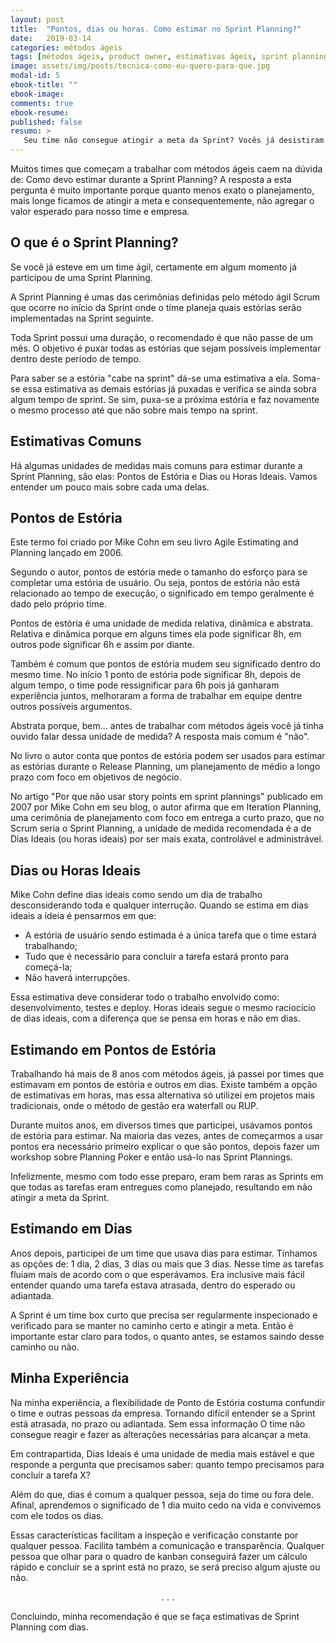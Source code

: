 ```yaml
---
layout: post
title:  "Pontos, dias ou horas. Como estimar no Sprint Planning?"
date:   2019-03-14
categories: métodos ágeis
tags: [métodos ágeis, product owner, estimativas ágeis, sprint planning]
image: assets/img/posts/tecnica-como-eu-quero-para-que.jpg
modal-id: 5
ebook-title: ""
ebook-image:
comments: true
ebook-resume:
published: false
resumo: >
   Seu time não consegue atingir a meta da Sprint? Vocês já desistiram da meta porque ela nunca é atingida? Se você se identificou, saiba que o problema pode estar em como vocês estimam as estórias no Sprint Planning. Neste artigo vou te contar quais as principais formas usadas para estimar, suas vantagens e desvantagens e a minha recomendação, com base na minha experiência ao longo de 8 anos trabalhando com times ágeis e muitas Sprint Planning pelo caminho. Vamos lá?
---
```


Muitos times que começam a trabalhar com métodos ágeis caem na dúvida de: Como devo estimar durante a Sprint Planning? A resposta a esta pergunta é muito importante porque quanto menos exato o planejamento, mais longe ficamos de atingir a meta e consequentemente, não agregar o valor esperado para nosso time e empresa.


## O que é o Sprint Planning?

Se você já esteve em um time ágil, certamente em algum momento já participou de uma Sprint Planning.

A Sprint Planning é umas das cerimônias definidas pelo método ágil Scrum que ocorre no início da Sprint onde o time planeja quais estórias serão implementadas na Sprint seguinte.

Toda Sprint possui uma duração, o recomendado é que não passe de um mês. O objetivo é puxar todas as estórias que sejam possíveis implementar dentro deste período de tempo.

Para saber se a estória "cabe na sprint" dá-se uma estimativa a ela. Soma-se essa estimativa as demais estórias já puxadas e verifica se ainda sobra algum tempo de sprint. Se sim, puxa-se a próxima estória e faz novamente o mesmo processo até que não sobre mais tempo na sprint.



## Estimativas Comuns

Há algumas unidades de medidas mais comuns para estimar durante a Sprint Planning, são elas: Pontos de Estória e Dias ou Horas Ideais. Vamos entender um pouco mais sobre cada uma delas.


## <span class="text-muted"> Pontos de Estória</span>

<!-- <p class="quote">"Story points are a useful long-term measure, but not useful in the short term" -- Mike Cohn</p> -->

Este termo foi criado por Mike Cohn em seu livro Agile Estimating and Planning lançado em 2006.

Segundo o autor, pontos de estória mede o tamanho do esforço para se completar uma estória de usuário. Ou seja, pontos de estória não está relacionado ao tempo de execução, o significado em tempo geralmente é dado pelo próprio time.

Pontos de estória é uma unidade de medida relativa, dinâmica e abstrata. Relativa e dinâmica porque em alguns times ela pode significar 8h, em outros pode significar 6h e assim por diante.

Também é comum que pontos de estória mudem seu significado dentro do mesmo time. No início 1 ponto de estória pode significar 8h, depois de algum tempo, o time pode ressignificar para 6h pois já ganharam experiência juntos, melhoraram a forma de trabalhar em equipe dentre outros possíveis argumentos.

Abstrata porque, bem… antes de trabalhar com métodos ágeis você já tinha ouvido falar dessa unidade de medida? A resposta mais comum é "não".

No livro o autor conta que pontos de estória podem ser usados para estimar as estórias durante o Release Planning, um planejamento de médio a longo prazo com foco em objetivos de negócio.

No artigo "Por que não usar story points em sprint plannings" publicado em 2007 por Mike Cohn em seu blog, o autor afirma que em Iteration Planning, uma cerimônia de planejamento com foco em entrega a curto prazo, que no Scrum seria o Sprint Planning, a unidade de medida recomendada é a de Dias Ideais (ou horas ideais) por ser mais exata, controlável e administrável.

## <span class="text-muted">Dias ou Horas Ideais</span>

Mike Cohn define dias ideais como sendo um dia de trabalho desconsiderando toda e qualquer interrução. Quando se estima em dias ideais a ideia é pensarmos em que:

- A estória de usuário sendo estimada é a única tarefa que o time estará trabalhando;
- Tudo que é necessário para concluir a tarefa estará pronto para começá-la;
- Não haverá interrupções.

Essa estimativa deve considerar todo o trabalho envolvido como: desenvolvimento, testes e deploy. Horas ideais segue o mesmo raciocício de dias ideais, com a diferença que se pensa em horas e não em dias.



## Estimando em Pontos de Estória

<!-- <p class="quote">"Additional estimation effort yields very little value beyond a certain point" -- ?</p> -->

Trabalhando há mais de 8 anos com métodos ágeis, já passei por times que estimavam em pontos de estória e outros em dias. Existe também a opção de estimativas em horas, mas essa alternativa só utilizei em projetos mais tradicionais, onde o método de gestão era waterfall ou RUP.

Durante muitos anos, em diversos times que participei, usávamos pontos de estória para estimar. Na maioria das vezes, antes de começarmos a usar pontos era necessário primeiro explicar o que são pontos, depois fazer um workshop sobre Planning Poker e então usá-lo nas Sprint Plannings.

Infelizmente, mesmo com todo esse preparo, eram bem raras as Sprints em que todas as tarefas eram entregues como planejado, resultando em não atingir a meta da Sprint.


## Estimando em Dias

Anos depois, participei de um time que usava dias para estimar. Tínhamos as opções de: 1 dia, 2 dias, 3 dias ou mais que 3 dias. Nesse time as tarefas fluiam mais de acordo com o que esperávamos. Era inclusive mais fácil entender quando uma tarefa estava atrasada, dentro do esperado ou adiantada.

A Sprint é um time box curto que precisa ser regularmente inspecionado e verificado para se manter no caminho certo e atingir a meta. Então é importante estar claro para todos, o quanto antes, se estamos saindo desse caminho ou não.


## Minha Experiência

Na minha experiência, a flexibilidade de Ponto de Estória costuma confundir o time e outras pessoas da empresa. Tornando difícil entender se a Sprint está atrasada, no prazo ou adiantada. Sem essa informação O time não consegue reagir e fazer as alterações necessárias para alcançar a meta.

Em contrapartida, Dias Ideais é uma unidade de media mais estável e que responde a pergunta que precisamos saber: quanto tempo precisamos para concluir a tarefa X?

Além do que, dias é comum a qualquer pessoa, seja do time ou fora dele. Afinal, aprendemos o significado de 1 dia muito cedo na vida e convivemos com ele todos os dias.

Essas características facilitam a inspeção e verificação constante por qualquer pessoa. Facilita também a comunicação e transparência. Qualquer pessoa que olhar para o quadro de kanban conseguirá fazer um cálculo rápido e concluir se a sprint está no prazo, se será preciso algum ajuste ou não.

<p><center>. . .</center></p>

Concluindo, minha recomendação é que se faça estimativas de Sprint Planning com dias.
